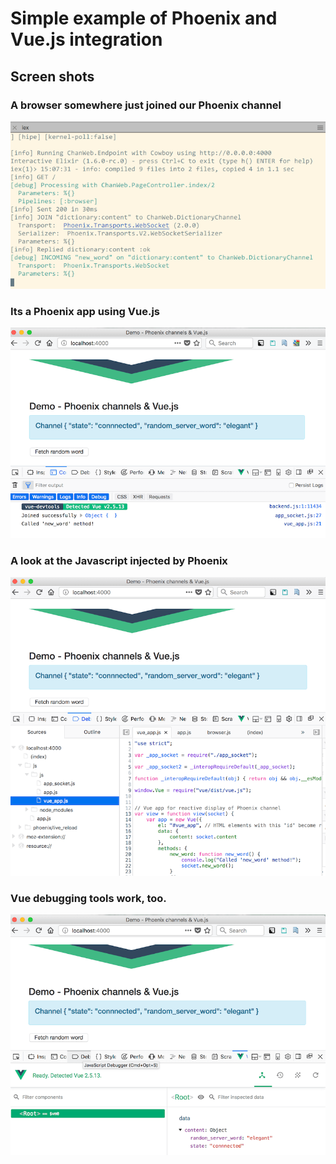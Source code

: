 # Simple example of Phoenix and Vue.js integration

## Screen shots

 ### A browser somewhere just joined our Phoenix channel

  ![Connecting to channel](assets/doc_images/vuechannel_terminal.png) 

  ### Its a Phoenix app using Vue.js

  ![Phoenix displays Vue data](assets/doc_images/vuechannel_1.png) 

  ### A look at the Javascript injected by Phoenix

  ![Here is the JS-code](assets/doc_images/vuechannel_2.png) 

  ### Vue debugging tools work, too.

  ![Vue debugging tools work, too](assets/doc_images/vuechannel_3.png) 

  



